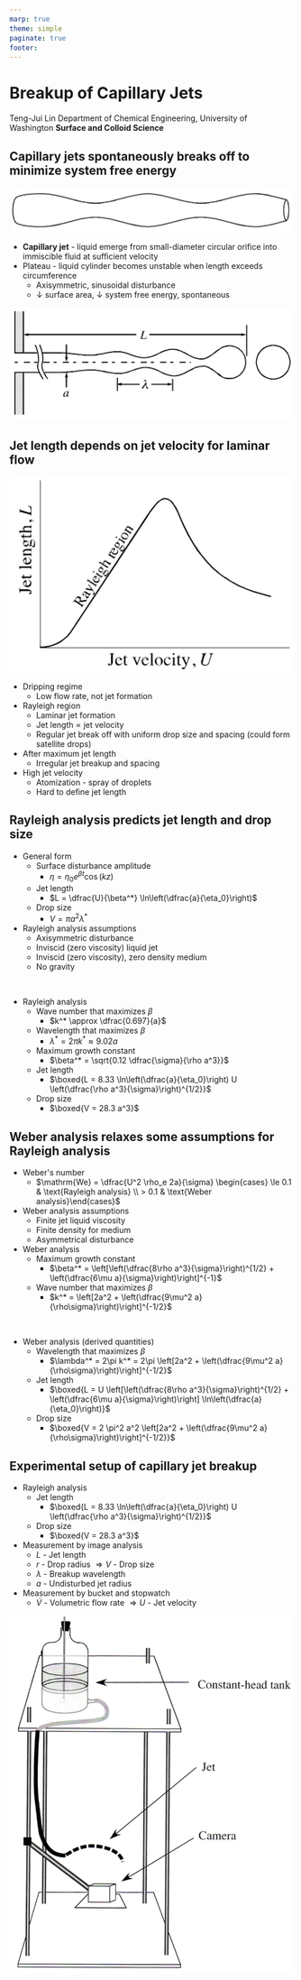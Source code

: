 ```yaml
---
marp: true
theme: simple
paginate: true
footer:
---
```

<!-- Marp for VS Code v1.5.2 -->

<!-- headingDivider: 2 -->
<!-- _class: cover -->
# Breakup of Capillary Jets

Teng-Jui Lin
Department of Chemical Engineering, University of Washington
**Surface and Colloid Science**

## Capillary jets spontaneously breaks off to minimize system free energy

![width:600px center](axisymmetric-disturbance.png)

- **Capillary jet** - liquid emerge from small-diameter circular orifice into immiscible fluid at sufficient velocity
- Plateau - liquid cylinder becomes unstable when length exceeds circumference
  - Axisymmetric, sinusoidal disturbance
  - $\downarrow$ surface area, $\downarrow$ system free energy, spontaneous

![height:250px center](jet-breakup.png)

## Jet length depends on jet velocity for laminar flow
<!-- _class: twocol -->
![height:400px center](jet-length-on-velocity.png)

- Dripping regime
  - Low flow rate, not jet formation
- Rayleigh region
  - Laminar jet formation
  - Jet length $\propto$ jet velocity
  - Regular jet break off with uniform drop size and spacing (could form satellite drops)
- After maximum jet length
  - Irregular jet breakup and spacing
- High jet velocity
  - Atomization - spray of droplets
  - Hard to define jet length

## Rayleigh analysis predicts jet length and drop size
<!-- _class: twocol -->
- General form
  - Surface disturbance amplitude
    - $\eta = \eta_0 e^{\beta t} \cos(kz)$
  - Jet length
    - $L = \dfrac{U}{\beta^*} \ln\left(\dfrac{a}{\eta_0}\right)$
  - Drop size
    - $V = \pi a^2 \lambda^*$
- Rayleigh analysis assumptions
  - Axisymmetric disturbance
  - Inviscid (zero viscosity) liquid jet
  - Inviscid (zero viscosity), zero density medium
  - No gravity

&nbsp;

- Rayleigh analysis
  - Wave number that maximizes $\beta$
    - $k^* \approx \dfrac{0.697}{a}$
  - Wavelength that maximizes $\beta$
    - $\lambda^* = 2\pi k^* \approx 9.02a$
  - Maximum growth constant
    - $\beta^* = \sqrt{0.12 \dfrac{\sigma}{\rho a^3}}$
  - Jet length
    - $\boxed{L = 8.33 \ln\left(\dfrac{a}{\eta_0}\right) U \left(\dfrac{\rho a^3}{\sigma}\right)^{1/2}}$
  - Drop size
    - $\boxed{V = 28.3 a^3}$

## Weber analysis relaxes some assumptions for Rayleigh analysis
<!-- _class: twocol -->
- Weber's number
  - $\mathrm{We} = \dfrac{U^2 \rho_e 2a}{\sigma} \begin{cases} \le 0.1 & \text{Rayleigh analysis} \\ > 0.1 & \text{Weber analysis}\end{cases}$
- Weber analysis assumptions
  - Finite jet liquid viscosity
  - Finite density for medium
  - Asymmetrical disturbance
- Weber analysis
  - Maximum growth constant
    - $\beta^* = \left[\left(\dfrac{8\rho a^3}{\sigma}\right)^{1/2} + \left(\dfrac{6\mu a}{\sigma}\right)\right]^{-1}$
  - Wave number that maximizes $\beta$
    - $k^* = \left[2a^2 + \left(\dfrac{9\mu^2 a}{\rho\sigma}\right)\right]^{-1/2}$

&nbsp;

- Weber analysis (derived quantities)
  - Wavelength that maximizes $\beta$
    - $\lambda^* = 2\pi k^* = 2\pi \left[2a^2 + \left(\dfrac{9\mu^2 a}{\rho\sigma}\right)\right]^{-1/2}$
  - Jet length
    - $\boxed{L = U \left[\left(\dfrac{8\rho a^3}{\sigma}\right)^{1/2} + \left(\dfrac{6\mu a}{\sigma}\right)\right] \ln\left(\dfrac{a}{\eta_0}\right)}$
  - Drop size
    - $\boxed{V = 2 \pi^2 a^2 \left[2a^2 + \left(\dfrac{9\mu^2 a}{\rho\sigma}\right)\right]^{-1/2}}$

## Experimental setup of capillary jet breakup
<!-- _class: twocol -->
- Rayleigh analysis
  - Jet length
    - $\boxed{L = 8.33 \ln\left(\dfrac{a}{\eta_0}\right) U \left(\dfrac{\rho a^3}{\sigma}\right)^{1/2}}$
  - Drop size
    - $\boxed{V = 28.3 a^3}$
- Measurement by image analysis
  - $L$ - Jet length
  - $r$ - Drop radius $\Rightarrow V$ - Drop size
  - $\lambda$ - Breakup wavelength
  - $a$ - Undisturbed jet radius
- Measurement by bucket and stopwatch
  - $\dot{V}$ - Volumetric flow rate $\Rightarrow U$ - Jet velocity

![height:550px center](experiment-setup.png)